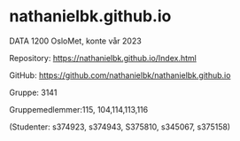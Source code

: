 # nathanielbk.github.io

DATA 1200 OsloMet, konte vår 2023

Repository: https://nathanielbk.github.io/Index.html

GitHub: https://github.com/nathanielbk/nathanielbk.github.io

Gruppe: 3141

Gruppemedlemmer:115, 104,114,113,116


(Studenter: s374923, s374943, S375810, s345067, s375158)
